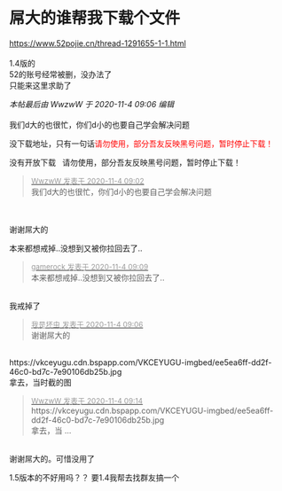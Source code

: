 # 屌大的谁帮我下载个文件


https://www.52pojie.cn/thread-1291655-1-1.html<br />
<br />
1.4版的<br />
52的账号经常被删，没办法了<img src="static/image/smiley/yct/002.gif" smilieid="30" border="0" alt="" /> <br />
只能来这里求助了

<i class="pstatus"> 本帖最后由 WwzwW 于 2020-11-4 09:06 编辑 </i><br />
<br />
我们d大的也很忙，你们d小的也要自己学会解决问题<img src="static/image/smiley/yct/022.gif" smilieid="42" border="0" alt="" /> <img src="static/image/smiley/yct/022.gif" smilieid="42" border="0" alt="" /> <img src="static/image/smiley/yct/022.gif" smilieid="42" border="0" alt="" /><br />
<img id="aimg_w2Du9" onclick="zoom(this, this.src, 0, 0, 0)" class="zoom" src="https://i.ibb.co/BP6zZmc/image.png" onmouseover="img_onmouseoverfunc(this)" onload="thumbImg(this)" border="0" alt="" /><img id="aimg_u9eGm" onclick="zoom(this, this.src, 0, 0, 0)" class="zoom" src="https://cdn.jsdelivr.net/gh/hishis/forum-master/public/images/patch.gif" onmouseover="img_onmouseoverfunc(this)" onload="thumbImg(this)" border="0" alt="" />

没下载地址，只有一句话<font color="Red">请勿使用，部分吾友反映黑号问题，暂时停止下载！</font>

没有开放下载&nbsp; &nbsp;请勿使用，部分吾友反映黑号问题，暂时停止下载！

<div class="quote"><blockquote><font size="2"><a href="https://www.hostloc.com/forum.php?mod=redirect&amp;goto=findpost&amp;pid=9399536&amp;ptid=762141" target="_blank"><font color="#999999">WwzwW 发表于 2020-11-4 09:02</font></a></font><br />
我们d大的也很忙，你们d小的也要自己学会解决问题</blockquote></div><br />
<br />
谢谢屌大的

<img src="static/image/smiley/default/sweat.gif" smilieid="10" border="0" alt="" />本来都想戒掉..没想到又被你拉回去了..

<div class="quote"><blockquote><font size="2"><a href="https://www.hostloc.com/forum.php?mod=redirect&amp;goto=findpost&amp;pid=9399568&amp;ptid=762141" target="_blank"><font color="#999999">gamerock 发表于 2020-11-4 09:09</font></a></font><br />
本来都想戒掉..没想到又被你拉回去了..</blockquote></div><br />
我戒掉了

<div class="quote"><blockquote><font size="2"><a href="https://www.hostloc.com/forum.php?mod=redirect&amp;goto=findpost&amp;pid=9399550&amp;ptid=762141" target="_blank"><font color="#999999">我是坏虫 发表于 2020-11-4 09:06</font></a></font><br />
谢谢屌大的</blockquote></div><br />
https://vkceyugu.cdn.bspapp.com/VKCEYUGU-imgbed/ee5ea6ff-dd2f-46c0-bd7c-7e90106db25b.jpg<br />
拿去，当时截的图<img id="aimg_RvuqM" onclick="zoom(this, this.src, 0, 0, 0)" class="zoom" src="https://cdn.jsdelivr.net/gh/hishis/forum-master/public/images/patch.gif" onmouseover="img_onmouseoverfunc(this)" onload="thumbImg(this)" border="0" alt="" />

<div class="quote"><blockquote><font size="2"><a href="https://www.hostloc.com/forum.php?mod=redirect&amp;goto=findpost&amp;pid=9399589&amp;ptid=762141" target="_blank"><font color="#999999">WwzwW 发表于 2020-11-4 09:14</font></a></font><br />
https://vkceyugu.cdn.bspapp.com/VKCEYUGU-imgbed/ee5ea6ff-dd2f-46c0-bd7c-7e90106db25b.jpg<br />
拿去，当 ...</blockquote></div><br />
<img src="static/image/smiley/yct/002.gif" smilieid="30" border="0" alt="" />谢谢屌大的。可惜没用了<img src="static/image/smiley/yct/002.gif" smilieid="30" border="0" alt="" />

1.5版本的不好用吗？？ 要1.4我帮去找群友搞一个
